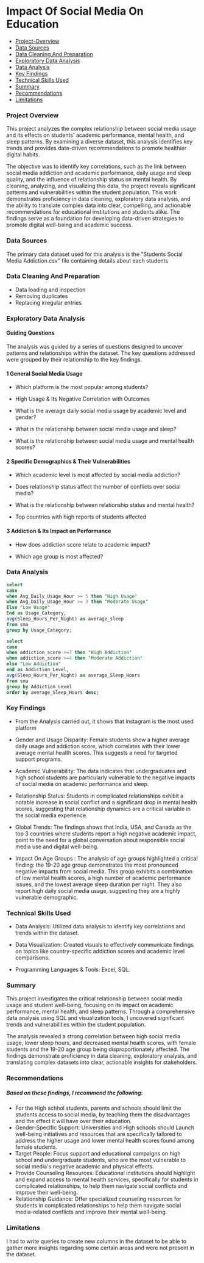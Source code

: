 # Impact Of Social Media On Education
- [Project-Overview](#project-overview)
- [Data Sources](#data-sources)
- [Data Cleaning And Preparation](#data-cleaning-and-preparation)
- [Exploratory Data Analysis](#exploratory-data-analysis)
- [Data Analysis](#data-analysis)
- [Key Findings](#key-findings)
- [Technical Skills Used](#technical-skills-used)
- [Summary](#summary)
- [Recommendations](#recommendations)
- [Limitations](#limitations)


### Project Overview

This project analyzes the complex relationship between social media usage and its effects on students' academic performance, mental health, and sleep patterns. 
By examining a diverse dataset, this analysis identifies key trends and provides data-driven recommendations to promote healthier digital habits.

The objective was to identify key correlations, such as the link between social media addiction and academic performance, daily usage and sleep quality, and the influence of relationship status on mental health. By cleaning, analyzing, and visualizing this data, the project reveals significant patterns and vulnerabilities within the student population. 
This work demonstrates proficiency in data cleaning, exploratory data analysis, and the ability to translate complex data into clear, compelling, and actionable recommendations for educational institutions and students alike. The findings serve as a foundation for developing data-driven strategies to promote digital well-being and academic success.

### Data Sources
The primary data dataset used for this analysis is the "Students Social Media Addiction.csv" file containing details about each students

### Data Cleaning And Preparation

- Data loading and inspection
- Removing duplicates
- Replacing irregular entries

### Exploratory Data Analysis 
#### Guiding Questions
The analysis was guided by a series of questions designed to uncover patterns and relationships within the dataset. The key questions addressed were grouped by their relationship to the key findings.

#### 1 General Social Media Usage

- Which platform is the most popular among students?

- High Usage & Its Negative Correlation with Outcomes

- What is the average daily social media usage by academic level and gender?

- What is the relationship between social media usage and sleep?

- What is the relationship between social media usage and mental health scores?

#### 2 Specific Demographics & Their Vulnerabilities

- Which academic level is most affected by social media addiction?

- Does relationship status affect the number of conflicts over social media?

- What is the relationship between relationship status and mental health?

- Top countries with high reports of students affected 

#### 3 Addiction & Its Impact on Performance

- How does addiction score relate to academic impact?

- Which age group is most affected?

### Data Analysis
```sql
select 
case 
when Avg_Daily_Usage_Hour >= 5 then "High Usage"
when Avg_Daily_Usage_Hour >= 3 then "Moderate Usage"
Else "Low Usage"
End as Usage_Category,
avg(Sleep_Hours_Per_Night) as average_sleep
from sma
group by Usage_Category;
```

```sql
select 
case
when addiction_score >=7 then "High Addiction"
when addiction_score >=4 then "Moderate Addiction"
else "Low Addiction"
end as Addiction_Level,
avg(Sleep_Hours_Per_Night) as average_Sleep_Hours
from sma
group by Addiction_Level
order by average_Sleep_Hours desc;
```

### Key Findings
- From the Analysis carried out, it shows that instagram is the most used platform
- Gender and Usage Disparity: Female students show a higher average daily usage and addiction score, which correlates with their lower average mental health scores. This suggests a need for targeted support programs.

- Academic Vulnerability: The data indicates that undergraduates and high school students are particularly vulnerable to the negative impacts of social media on academic performance and sleep.

- Relationship Status: Students in complicated relationships exhibit a notable increase in social conflict and a significant drop in mental health scores,
 suggesting that relationship dynamics are a critical variable in the social media experience.

- Global Trends: The findings shows that India, USA, and Canada as the top 3 countries where students report a high negative academic impact, point to the need for a global conversation about responsible social media use and digital well-being.

- Impact On Age Groups : The analysis of age groups highlighted a critical finding: the 19-20 age group demonstrates the most pronounced negative impacts from social media. This group exhibits a combination of low mental health scores, a high number of academic performance issues, and the lowest average sleep duration per night.
They also report high daily social media usage, suggesting they are a highly vulnerable demographic.

### Technical Skills Used
- Data Analysis: Utilized data analysis to identify key correlations and trends within the dataset.

- Data Visualization: Created visuals to effectively communicate findings on topics like country-specific addiction scores and academic level comparisons.

- Programming Languages & Tools:  Excel, SQL.


### Summary

This project investigates the critical relationship between social media usage and student well-being, focusing on its impact on academic performance, mental health, and sleep patterns. Through a comprehensive data analysis using SQL and visualization tools, I uncovered significant trends and vulnerabilities within the student population.

The analysis revealed a strong correlation between high social media usage, lower sleep hours, and decreased mental health scores, with female students and the 19-20 age group being disproportionately affected.
The findings demonstrate proficiency in data cleaning, exploratory analysis, and translating complex datasets into clear, actionable insights for stakeholders.


### Recommendations
##### Based on these findings, I recommend the following:
- For the High schhol students, parents and schools should limit the students access to social media, by teaching them the disadvantages and the effect it will have over their education.
- Gender-Specific Support: Universities and High schools should Launch well-being initiatives and resources that are specifically tailored to address the higher usage and lower mental health scores found among female students.
- Target People: Focus support and educational campaigns on high school and undergraduate students, who are the most vulnerable to social media's negative academic and physical effects.
- Provide Counseling Resources: Educational institutions should highlight and expand access to mental health services, specifically for students in complicated relationships, to help them navigate social conflicts and improve their well-being.
- Relationship Guidance: Offer specialized counseling resources for students in complicated relationships to help them navigate social media-related conflicts and improve their mental well-being.

### Limitations
I had to write queries to create new columns in the dataset to be able to gather more insights regarding some certain areas and were not present in the dataset.



